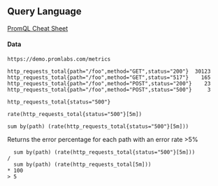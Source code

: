 ## Query Language
[PromQL Cheat Sheet](https://promlabs.com/promql-cheat-sheet)


#### Data
`https://demo.promlabs.com/metrics`
```
http_requests_total{path="/foo",method="GET",status="200"}  30123
http_requests_total{path="/foo",method="GET",status="517"}    165
http_requests_total{path="/foo",method="POST",status="200"}    23
http_requests_total{path="/foo",method="POST",status="500"}     3
```


```promql
http_requests_total{status="500"}

rate(http_requests_total{status="500"}[5m])

sum by(path) (rate(http_requests_total{status="500"}[5m]))
```


Returns the error percentage for each path with an error rate >5%
```
  sum by(path) (rate(http_requests_total{status="500"}[5m]))
/
  sum by(path) (rate(http_requests_total[5m]))
* 100
> 5
```
